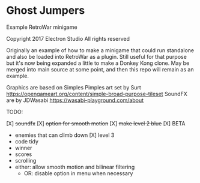 # Ghost Jumpers
Example RetroWar minigame

Copyright 2017 Electron Studio
All rights reserved


Originally an example of how to make a minigame that could run standalone and also
be loaded into RetroWar as a plugin.  Still useful for that purpose but it's now
being expanded a little to make a Donkey Kong clone.  May be merged into main
source at some point, and then this repo will remain as an example.

Graphics are based on Simples Pimples art set by Surt https://opengameart.org/content/simple-broad-purpose-tileset
SoundFX are by JDWasabi https://wasabi-playground.com/about

TODO:

[X] <strike>soundfx</strike>
[X] <strike>option for smooth motion</strike>
[X] <strike>make level 2 blue</strike>
[X] BETA
* enemies that can climb down
[X] level 3
* code tidy
* winner
* scores
* scrolling
* either: allow smooth motion and bilinear filtering
  * OR: disable option in menu when necessary